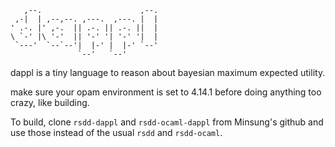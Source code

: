 ```                             
   ,--.                      ,--. 
 ,-|  | ,--,--. ,---.  ,---. |  | 
' .-. |' ,-.  || .-. || .-. ||  | 
\ `-' |\ '-'  || '-' '| '-' '|  | 
 `---'  `--`--'|  |-' |  |-' `--' 
               `--'   `--'        
```

dappl is a tiny language to reason about bayesian maximum expected utility.

make sure your opam environment is set to 4.14.1 before doing anything too crazy, like building.

To build, clone `rsdd-dappl` and `rsdd-ocaml-dappl` from Minsung's github and use those instead of the usual `rsdd` and `rsdd-ocaml`.

